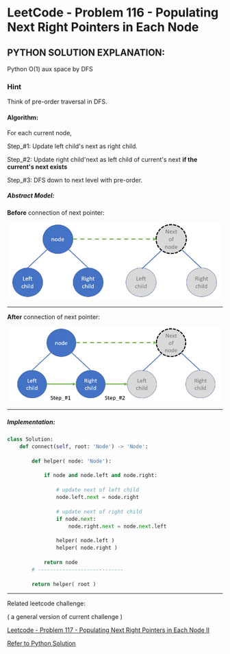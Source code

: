 # LeetCode - Problem 116 - Populating Next Right Pointers in Each Node

## PYTHON SOLUTION EXPLANATION:

Python O(1) aux space by DFS

### Hint

Think of pre-order traversal in DFS.

#### Algorithm:

For each current node,

Step_#1:
Update left child's next as right child.

Step_#2:
Update right child'next as left child of current's next **if the current's next exists**

Step_#3:
DFS down to next level with pre-order.

##### Abstract Model:

**Before** connection of next pointer:

![Abstract Model - Before connection of next pointer](solution_abstract_model_before_connection_of_next_pointer.png)

----

**After** connection of next pointer:

![Abstract Model - After connection of next pointer](solution_abstract_model_after_connection_of_next_pointer.png)

----

##### Implementation:

```python
class Solution:
    def connect(self, root: 'Node') -> 'Node':
        
        def helper( node: 'Node'):
            
            if node and node.left and node.right:
                
                # update next of left child        
                node.left.next = node.right
                
                # update next of right child
                if node.next:
                    node.right.next = node.next.left
            
                helper( node.left )
                helper( node.right )
            
            return node
        # ----------------------------
        
        return helper( root )
```

----

Related leetcode challenge:

( a general version of current challenge )

[Leetcode - Problem 117 - Populating Next Right Pointers in Each Node II](https://leetcode.com/problems/populating-next-right-pointers-in-each-node-ii/)

[Refer to Python Solution](../009_leetcode_P_117_PopulatingNextRightPointersInEachNodeTwo/Solution.py)